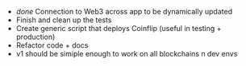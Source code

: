  - *done* Connection to Web3 across app to be dynamically updated
 - Finish and clean up the tests
 - Create generic script that deploys Coinflip (useful in testing + production) 
 - Refactor code + docs
 - v1 should be simiple enough to work on all blockchains n dev envs
